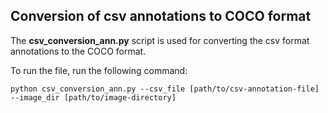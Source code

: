 ## Conversion of csv annotations to COCO format

The **csv_conversion_ann.py** script is used for converting the csv format annotations to the COCO format. 

To run the file, run the following command:

    python csv_conversion_ann.py --csv_file [path/to/csv-annotation-file] --image_dir [path/to/image-directory]
    
